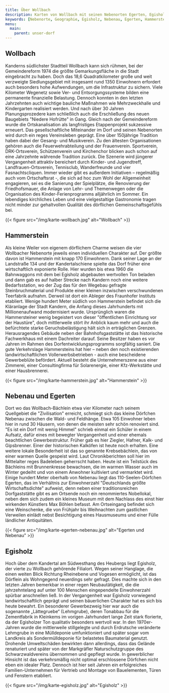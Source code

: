 ```yaml
---
title: Über Wollbach
description: Karten von Wollbach mit seinen Nebenorten Egerten, Egisholz, Hammerstein und Nebenau
keywords: [Nebenorte, Geographie, Egisholz, Nebenau, Egerten, Hammerstein]
menu:
  main:
    parent: unser-dorf
---
```


## Wollbach
Kanderns südlichster Stadtteil Wollbach kann sich rühmen, bei der
Gemeindereform 1974 die größte Gemarkungsfläche in die Stadt eingebracht zu
haben. Doch das 18,6 Quadratkilometer große und weit verzweigte
Siedlungsgebiet mit insgesamt rund 1350 Einwohnern erfordert auch besonders
hohe Aufwendungen, um die  Infrastruktur zu sichern. Viele Kilometer
Wegenetz sowie Ver- und Entsorgungssysteme bilden eine permanente
finanzielle Belastung. Dennoch konnten in den letzten Jahrzehnten auch
wichtige bauliche Maßnahmen wie Mehrzweckhalle und Kindergarten  realisiert
werden. Und nach über 30 Jahren Planungsprozedere kam schließlich auch die
Erschließung des neuen Baugebiets "Niedere Hofrütte" in Gang. Gleich nach
der Gemeindereform wurde die  Ortskanalisation als langfristiges
Etappenprojekt sukzessive erneuert. Das gesellschaftliche Miteinander im
Dorf und seinen Nebenorten wird durch ein reges Vereinsleben geprägt. Eine
über 150jährige Tradition haben dabei der Gesang- und Musikverein. Zu den
ältesten Organisationen gehören auch die Feuerwehrabteilung und der
Frauenverein. Sportverein, DRK-Ortsverein, Schützenverein und Kirchenchor
blicken auch schon auf eine Jahrzehnte währende Tradition zurück. Die
Szenerie wird jüngerer Vergangenheit attraktiv bereichert durch Kinder-
und Jugendtreff, Landfrauen-Ortsverein, Tennisclub, Wanderfreunde und vier
Fasnachtscliquen. Immer wieder gibt es außerdem Initiativen – regelmäßig
auch vom Ortschaftsrat -, die sich ad hoc zum Wohl der Allgemeinheit
engagieren, sei es die Sanierung der Spielplätze, die Renovierung der
Friedhofsmauer, die Anlage von Lehr- und Themenwegen oder die Organisation
des Kinder-Ferienprogramms alljährlich im Sommer. Ein lebendiges
kirchliches Leben und eine vielgestaltige Gastronomie tragen nicht minder
zur gehaltvollen Qualität des dörflichen Gemeinschaftsgefühls bei.

{{< figure src="/img/karte-wollbach.jpg" alt="Wollbach" >}}

## Hammerstein
Als kleine Weiler von eigenem dörflichem Charme weisen 
die vier Wollbacher Nebenorte jeweils einen individuellen Charakter auf. 
Der größte davon ist Hammerstein mit knapp 170 Einwohnern. Dank seiner 
Lage an der Landstraße 134 und der Kandertalschiene spielte das Dorf 
früher eine wirtschaftlich exponierte Rolle. Hier wurden bis etwa 1960 
die Bahnwaggons mit dem bei Egisholz abgebauten wertvollen Ton beladen 
und dann gab es auf halber Strecke nach Kandern noch eine weitere 
Bedarfsstation, wo der Zug das für den Wegebau gefragte 
Steinbruchmaterial und Produkte einer kleinen inzwischen verschwundenen 
Teerfabrik aufnahm. Derweil ist dort ein Ableger des Fraunhofer 
Instituts etabliert. Wenige hundert Meter südlich von Hammerstein 
befindet sich die Kläranlage der Stadt Kandern, die Anfang dieses 
Jahrhunderts mit Millionenaufwand modernisiert wurde. Ursprünglich 
waren die Hammersteiner wenig begeistert von dieser "öffentlichen 
Einrichtung vor der Haustüre", doch mittlerweile stört ihr Anblick 
kaum mehr und auch die befürchtete starke Geruchsbelästigung hält 
sich in erträglichen Grenzen. Herausragendes Gebäude neben der 
Bahnhofsgaststätte ist das historische Fachwerkhaus mit einem 
Dachreiter darauf. Seine Besitzer haben es vor Jahren im Rahmen des 
Dorfentwicklungsprogramms sorgfältig saniert. Die gute Verkehrslage 
Hammersteins hat hier – neben den noch existierenden 
landwirtschaftlichen Vollerwerbsbetrieben - auch eine bescheidene 
Gewerbeblüte befördert. Aktuell besteht die Unternehmerszene aus einer 
Zimmerei, einer Consultingfirma für Solarenergie, einer Kfz-Werkstätte 
und einer Hausbrennerei.

{{< figure src="/img/karte-hammerstein.jpg" alt="Hammerstein" >}}

## Nebenau und Egerten
Dort wo das Wollbach-Bächlein etwa vier Kilometer 
nach seinem Quellgebiet die "Zivilisation" erreicht, schmiegt sich 
das kleine Dörfchen Nebenau zwischen die Wald- und Feldhänge. Etwa 105 
Einwohner leben hier in rund 30 Häusern, von denen die meisten sehr 
schön renoviert sind. "Es ist ein Dorf mit wenig Himmel" schrieb 
einmal ein Schüler in einem Aufsatz, dafür eines mit bewegter 
Vergangenheit und einer ehemals beachtlichen Gewerbestruktur. Früher 
gab es hier Ziegler, Hafner, Kalk- und Gipsbrenner. Einer der 
historischen Kalköfen ist heute noch erhalten. Eine weitere lokale 
Besonderheit ist das so genannte Krebsebächlein, das von einer warmen 
Quelle gespeist wird. Laut Chronikberichten soll hier im Mittelalter 
reges Badeleben geherrscht haben. Heute ist ein Teilstück des 
Bächleins mit Brunnenkresse bewachsen, die im warmen Wasser auch im 
Winter gedeiht und von einem Anwohner kultiviert und vermarktet wird. 
Einige hundert Meter oberhalb von Nebenau liegt das 110-Seelen-Dörfchen 
Egerten, das im Verhältnis zur Einwohnerzahl "Deutschlands größte 
Wirtschaftsdichte" aufweist, denn neben einer traditionsreichen 
Dorfgaststätte gibt es am Ortsende noch ein renommiertes Nobellokal, 
neben dem sich zudem ein kleines Museum mit dem Nachlass des einst hier 
wirkenden Künstlers Max Böhlen befasst. Am Ortseingang befindet sich eine 
Weinschenke, die von Frühjahr bis Weihnachten zum gastlichen Verweilen 
einlädt nebst Besichtigung eines Hausmuseums und einer Fülle 
ländlicher Antiquitäten.

{{< figure src="/img/karte-egerten-nebenau.jpg" alt="Egerten und Nebenau" >}}

## Egisholz
Hoch über dem Kandertal am Südwesthang des Heubergs liegt 
Egisholz, der vierte zu Wollbach gehörende Filialort. Wegen seiner 
Hanglage, die einen weiten Blick Richtung Rheinebene und Vogesen 
ermöglicht, ist das Dörflein als Wohngegend neuerdings sehr gefragt. 
Dies machte sich in den letzten Jahren bemerkbar in einer regen 
Neubautätigkeit, die die jahrzehntelang auf unter 100 Menschen 
eingependelte Einwohnerzahl spürbar anschnellen ließ. In der 
Vergangenheit war Egisholz vorwiegend landwirtschaftlich geprägt und 
seinen bäuerlichen Charakter hat es sich bis heute bewahrt. Ein 
besonderer Gewerbezweig hier war auch die sogenannte „Lättegruebe“ 
(Lehmgrube), deren Tonabbau für die Zementfabrik in Kleinkems im 
vorigen Jahrhundert lange Zeit stark florierte, da der Egisholzer Ton 
qualitativ besonders wertvoll war. In den 1970er-Jahren wurde die 
mittlerweile stillgelegte und durch Erdrutsche veränderte Lehmgrube in 
eine Mülldeponie umfunktioniert und später sogar vom Landkreis als 
Sondermülldeponie für belastetes Baumaterial genutzt. Drohende 
Umweltschäden bewirkten dann allerdings, dass das Gelände renaturiert 
und später von der Markgräfler Naturschutzgruppe des 
Schwarzwaldvereins übernommen und gepflegt wurde. In gewerblicher 
Hinsicht ist das verkehrsmäßig nicht optimal erschlossene Dörfchen 
nicht eben ein idealer Platz. Dennoch ist hier seit Jahren ein 
erfolgreiches Familien-Unternehmen für Vertrieb und Montage von 
Bauelementen, Türen und Fenstern etabliert.

{{< figure src="/img/karte-egisholz.jpg" alt="Egisholz" >}}
